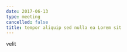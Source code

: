 ```yaml
---
date: 2017-06-13
type: meeting
cancelled: false
title: tempor aliquip sed nulla ea Lorem sit
---
```

velit